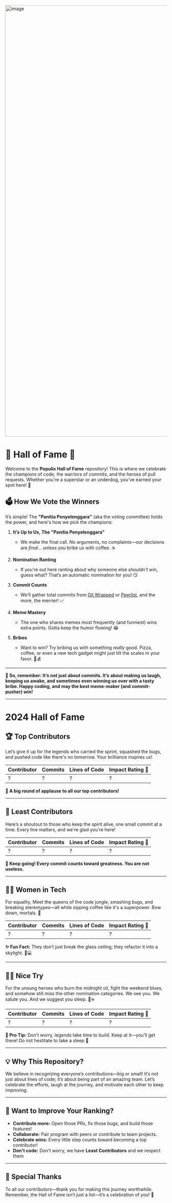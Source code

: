 <img width="1348" alt="image" src="https://github.com/user-attachments/assets/1c027ee2-8c3d-4766-b6b2-209ebd8b1bec" />


# 🌟 **Hall of Fame** 🎉  

Welcome to the **Populix Hall of Fame** repository! This is where we celebrate the champions of code, the warriors of commits, and the heroes of pull requests. Whether you're a superstar or an underdog, you’ve earned your spot here! 🚀

## 🗳️ **How We Vote the Winners**  

It’s simple! The **"Panitia Penyelenggara"** (aka the voting committee) holds the power, and here's how we pick the champions:  

1. **It’s Up to Us, The "Panitia Penyelenggara"**  
   - We make the final call. No arguments, no complaints—our decisions are *final*... unless you bribe us with coffee. ☕  

2. **Nomination Ranting**  
   - If you're out here ranting about why someone else *shouldn't* win, guess what? That’s an automatic nomination for you! 😏

3. **Commit Counts**  
   - We’ll gather total commits from [Git Wrapped](https://git-wrapped.com/) or [Peerlist](https://peerlist.io/github-recap), and the more, the merrier! 📈  

4. **Meme Mastery**  
   - The one who shares memes most frequently (and funniest) wins extra points. Gotta keep the humor flowing! 😂  

5. **Bribes**  
   - Want to win? Try bribing us with something *really* good. Pizza, coffee, or even a new tech gadget might just tilt the scales in your favor. 🍕💰  

---

**🎉 So, remember: It’s not just about commits. It’s about making us laugh, keeping us awake, and sometimes even winning us over with a tasty bribe. Happy coding, and may the best meme-maker (and commit-pusher) win!**

---

# 2024 Hall of Fame

## 🏆 **Top Contributors**  
Let’s give it up for the legends who carried the sprint, squashed the bugs, and pushed code like there's no tomorrow. Your brilliance inspires us!  

| **Contributor** | **Commits** | **Lines of Code** | **Impact Rating** 🌟 |  
|------------------|-------------|--------------------|---------------------|  
| ? | ? | ? | ? |  


**👏 A big round of applause to all our top contributors!**

---

## 🐢 **Least Contributors**  
Here’s a shoutout to those who keep the spirit alive, one small commit at a time. Every line matters, and we're glad you're here!  

| **Contributor** | **Commits** | **Lines of Code** | **Impact Rating** 🌈 |  
|------------------|-------------|--------------------|---------------------|  
| ? | ? | ? | ? |    

**🎉 Keep going! Every commit counts toward greatness. You are not useless.**

---

## 👩‍💻 **Women in Tech**  
For equality, Meet the queens of the code jungle, smashing bugs, and breaking stereotypes—all while sipping coffee like it's a superpower. Bow down, mortals. 👑  

| **Contributor** | **Commits** | **Lines of Code** | **Impact Rating** 💅 |  
|------------------|-------------|--------------------|---------------------|  
| ? | ? | ? | ? |    

**✨ Fun Fact:** They don’t just break the glass ceiling; they refactor it into a skylight. 🔧💻  

---

## 🤷‍♂️ **Nice Try**  
For the unsung heroes who burn the midnight oil, fight the weekend blues, and somehow still miss the other nomination categories. We see you. We salute you. And we suggest you sleep. 🛌☕  

| **Contributor** | **Commits** | **Lines of Code** | **Impact Rating** 🤦 |  
|------------------|-------------|--------------------|---------------------|  
| ? | ? | ? | ? |    

**🏅 Pro Tip:** Don’t worry, legends take time to build. Keep at it—you’ll get there! Do not hestitate to take a sleep 💪  

---

## 💡 **Why This Repository?**  

We believe in recognizing everyone’s contributions—big or small! It’s not just about lines of code; it’s about being part of an amazing team. Let’s celebrate the efforts, laugh at the journey, and motivate each other to keep improving.  

---

## 🚀 **Want to Improve Your Ranking?**  

- **Contribute more:** Open those PRs, fix those bugs, and build those features!  
- **Collaborate:** Pair program with peers or contribute to team projects.  
- **Celebrate wins:** Every little step counts toward becoming a top contributor!
- **Don't code:** Don't worry, we have **Least Contributors** and we respect them

---

## 🥳 **Special Thanks**  

To all our contributors—thank you for making this journey worthwhile. Remember, the Hall of Fame isn’t just a list—it’s a celebration of *you*! 🎊  
